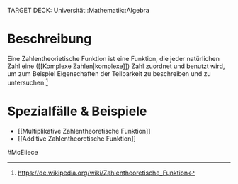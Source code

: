 TARGET DECK: Universität::Mathematik::Algebra

# Beschreibung
Eine Zahlentheorietische Funktion ist eine Funktion, die jeder natürlichen Zahl eine ([[Komplexe Zahlen|komplexe]]) Zahl zuordnet und benutzt wird, um zum Beispiel Eigenschaften der Teilbarkeit zu beschreiben und zu untersuchen.[^1]

# Spezialfälle & Beispiele
- [[Multiplikative Zahlentheoretische Funktion]]
- [[Additive Zahlentheoretische Funktion]]


$\newcommand{\Q}{\mathbb Q}$
$\newcommand{\R}{\mathbb R}$
$\newcommand{\C}{\mathbb C}$
$\newcommand{\F}{\mathbb F}$
$\newcommand{\Z}{\mathbb Z}$
$\newcommand{\N}{\mathbb N}$
$\newcommand{\a}{\alpha}$

#McEliece 


[^1]: https://de.wikipedia.org/wiki/Zahlentheoretische_Funktion
